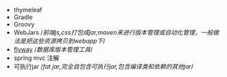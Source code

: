 + thymeleaf
+ Gradle
+ Groovy
+ WebJars /*前端js,css打包成jar,maven来进行版本管理或自动化管理，一般做法是把这些资源拷贝到webapp下*/
+ [flyway](https://www.jianshu.com/p/5b3ee67e3598) /*数据库版本管理工具*/
+ spring mvc 注解
+ 可执行jar /*fat jar,完全自包含可执行jar,包含编译类和依赖的其他jar*/